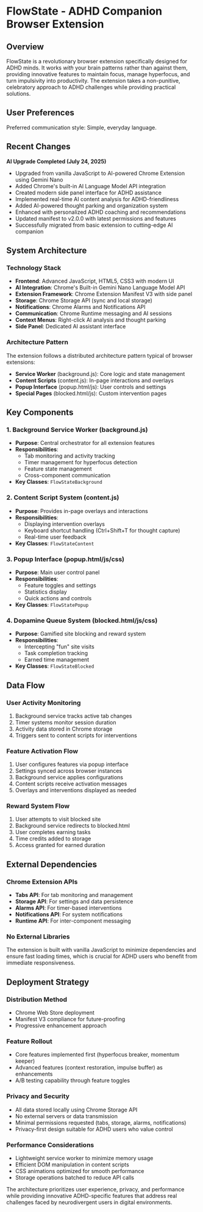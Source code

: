 # FlowState - ADHD Companion Browser Extension

## Overview

FlowState is a revolutionary browser extension specifically designed for ADHD minds. It works *with* your brain patterns rather than against them, providing innovative features to maintain focus, manage hyperfocus, and turn impulsivity into productivity. The extension takes a non-punitive, celebratory approach to ADHD challenges while providing practical solutions.

## User Preferences

Preferred communication style: Simple, everyday language.

## Recent Changes

**AI Upgrade Completed (July 24, 2025)**
- Upgraded from vanilla JavaScript to AI-powered Chrome Extension using Gemini Nano
- Added Chrome's built-in AI Language Model API integration
- Created modern side panel interface for ADHD assistance
- Implemented real-time AI content analysis for ADHD-friendliness
- Added AI-powered thought parking and organization system
- Enhanced with personalized ADHD coaching and recommendations
- Updated manifest to v2.0.0 with latest permissions and features
- Successfully migrated from basic extension to cutting-edge AI companion

## System Architecture

### Technology Stack
- **Frontend**: Advanced JavaScript, HTML5, CSS3 with modern UI
- **AI Integration**: Chrome's Built-in Gemini Nano Language Model API
- **Extension Framework**: Chrome Extension Manifest V3 with side panel
- **Storage**: Chrome Storage API (sync and local storage)
- **Notifications**: Chrome Alarms and Notifications API
- **Communication**: Chrome Runtime messaging and AI sessions
- **Context Menus**: Right-click AI analysis and thought parking
- **Side Panel**: Dedicated AI assistant interface

### Architecture Pattern
The extension follows a distributed architecture pattern typical of browser extensions:
- **Service Worker** (background.js): Core logic and state management
- **Content Scripts** (content.js): In-page interactions and overlays
- **Popup Interface** (popup.html/js): User controls and settings
- **Special Pages** (blocked.html/js): Custom intervention pages

## Key Components

### 1. Background Service Worker (background.js)
- **Purpose**: Central orchestrator for all extension features
- **Responsibilities**: 
  - Tab monitoring and activity tracking
  - Timer management for hyperfocus detection
  - Feature state management
  - Cross-component communication
- **Key Classes**: `FlowStateBackground`

### 2. Content Script System (content.js)
- **Purpose**: Provides in-page overlays and interactions
- **Responsibilities**:
  - Displaying intervention overlays
  - Keyboard shortcut handling (Ctrl+Shift+T for thought capture)
  - Real-time user feedback
- **Key Classes**: `FlowStateContent`

### 3. Popup Interface (popup.html/js/css)
- **Purpose**: Main user control panel
- **Responsibilities**:
  - Feature toggles and settings
  - Statistics display
  - Quick actions and controls
- **Key Classes**: `FlowStatePopup`

### 4. Dopamine Queue System (blocked.html/js/css)
- **Purpose**: Gamified site blocking and reward system
- **Responsibilities**:
  - Intercepting "fun" site visits
  - Task completion tracking
  - Earned time management
- **Key Classes**: `FlowStateBlocked`

## Data Flow

### User Activity Monitoring
1. Background service tracks active tab changes
2. Timer systems monitor session duration
3. Activity data stored in Chrome storage
4. Triggers sent to content scripts for interventions

### Feature Activation Flow
1. User configures features via popup interface
2. Settings synced across browser instances
3. Background service applies configurations
4. Content scripts receive activation messages
5. Overlays and interventions displayed as needed

### Reward System Flow
1. User attempts to visit blocked site
2. Background service redirects to blocked.html
3. User completes earning tasks
4. Time credits added to storage
5. Access granted for earned duration

## External Dependencies

### Chrome Extension APIs
- **Tabs API**: For tab monitoring and management
- **Storage API**: For settings and data persistence
- **Alarms API**: For timer-based interventions
- **Notifications API**: For system notifications
- **Runtime API**: For inter-component messaging

### No External Libraries
The extension is built with vanilla JavaScript to minimize dependencies and ensure fast loading times, which is crucial for ADHD users who benefit from immediate responsiveness.

## Deployment Strategy

### Distribution Method
- Chrome Web Store deployment
- Manifest V3 compliance for future-proofing
- Progressive enhancement approach

### Feature Rollout
- Core features implemented first (hyperfocus breaker, momentum keeper)
- Advanced features (context restoration, impulse buffer) as enhancements
- A/B testing capability through feature toggles

### Privacy and Security
- All data stored locally using Chrome Storage API
- No external servers or data transmission
- Minimal permissions requested (tabs, storage, alarms, notifications)
- Privacy-first design suitable for ADHD users who value control

### Performance Considerations
- Lightweight service worker to minimize memory usage
- Efficient DOM manipulation in content scripts
- CSS animations optimized for smooth performance
- Storage operations batched to reduce API calls

The architecture prioritizes user experience, privacy, and performance while providing innovative ADHD-specific features that address real challenges faced by neurodivergent users in digital environments.